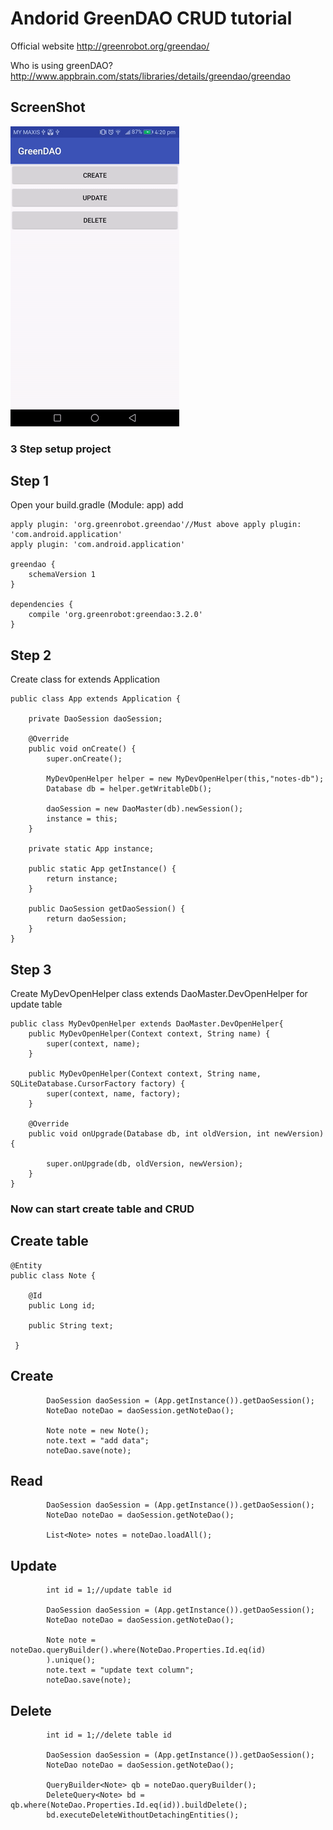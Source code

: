 # Andorid GreenDAO CRUD tutorial

Official website
http://greenrobot.org/greendao/

Who is using greenDAO?
http://www.appbrain.com/stats/libraries/details/greendao/greendao

ScreenShot
----------------
![ScreenShot](https://github.com/cheekiat/GreenDAO/blob/master/screen%20short.gif)

### 3 Step setup project

Step 1
----------------
Open your build.gradle (Module: app) add
```
apply plugin: 'org.greenrobot.greendao'//Must above apply plugin: 'com.android.application'
apply plugin: 'com.android.application'

greendao {
    schemaVersion 1
}

dependencies {
    compile 'org.greenrobot:greendao:3.2.0'
}
```

Step 2
----------------
Create class for extends Application
```
public class App extends Application {

    private DaoSession daoSession;

    @Override
    public void onCreate() {
        super.onCreate();

        MyDevOpenHelper helper = new MyDevOpenHelper(this,"notes-db");
        Database db = helper.getWritableDb();

        daoSession = new DaoMaster(db).newSession();
        instance = this;
    }

    private static App instance;

    public static App getInstance() {
        return instance;
    }

    public DaoSession getDaoSession() {
        return daoSession;
    }
}
```

Step 3
----------------
Create MyDevOpenHelper class extends DaoMaster.DevOpenHelper for update table
```
public class MyDevOpenHelper extends DaoMaster.DevOpenHelper{
    public MyDevOpenHelper(Context context, String name) {
        super(context, name);
    }

    public MyDevOpenHelper(Context context, String name, SQLiteDatabase.CursorFactory factory) {
        super(context, name, factory);
    }

    @Override
    public void onUpgrade(Database db, int oldVersion, int newVersion) {

        super.onUpgrade(db, oldVersion, newVersion);
    }
}
```

### Now can start create table and CRUD

Create table
----------------
```
@Entity
public class Note {

    @Id
    public Long id;

    public String text;
    
 }
```


Create
----------------
```
        DaoSession daoSession = (App.getInstance()).getDaoSession();
        NoteDao noteDao = daoSession.getNoteDao();
        
        Note note = new Note();
        note.text = "add data";
        noteDao.save(note);
```

Read
----------------
```
        DaoSession daoSession = (App.getInstance()).getDaoSession();
        NoteDao noteDao = daoSession.getNoteDao();

        List<Note> notes = noteDao.loadAll();
```

Update
----------------
```
        int id = 1;//update table id
        
        DaoSession daoSession = (App.getInstance()).getDaoSession();
        NoteDao noteDao = daoSession.getNoteDao();
        
        Note note = noteDao.queryBuilder().where(NoteDao.Properties.Id.eq(id)
        ).unique();
        note.text = "update text column";
        noteDao.save(note);
```

Delete
----------------
```
        int id = 1;//delete table id
        
        DaoSession daoSession = (App.getInstance()).getDaoSession();
        NoteDao noteDao = daoSession.getNoteDao();
        
        QueryBuilder<Note> qb = noteDao.queryBuilder();
        DeleteQuery<Note> bd = qb.where(NoteDao.Properties.Id.eq(id)).buildDelete();
        bd.executeDeleteWithoutDetachingEntities();
```
